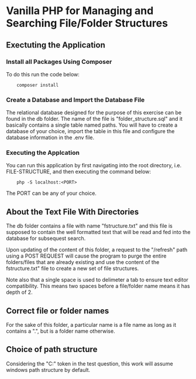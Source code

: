 # Vanilla PHP for Managing and Searching File/Folder Structures
## Exectuting the Application
### Install all Packages Using Composer
To do this run the code below:
```
	composer install
```
### Create a Database and Import the Database File
The relational database designed for the purpose of this exercise can be found in the db folder. The name of the file is "folder_structure.sql" and it basically contains a single table named paths. You will have to create a database of your choice, import the table in this file and configure the database information in the .env file.
### Executing the Applcation
You can run this application by first navigating into the root directory, i.e. FILE-STRUCTURE, and then executing the command below:
```
	php -S localhost:<PORT>
```
The PORT can be any of your choice.
## About the Text File With Directories
The db folder contains a file with name "fstructure.txt" and this file is supposed to contain the well formatted text that will be read and fed into the database for subsequest search.

Upon updating of the content of this folder, a request to the "/refresh" path using a POST REQUEST will cause the program to purge the entire folders/files that are already existing and use the content of the fstructure.txt" file to create a new set of file structures. 

Note also that a single space is used to delimeter a tab to ensure text editor compatibility. This means two spaces before a file/folder name means it has depth of 2.

## Correct file or folder names
For the sake of this folder, a particular name is a file name as long as it contains a ".", but is a folder name otherwise.

## Choice of path structure
Considering the "C:" token in the test question, this work will assume windows path structure by default.
